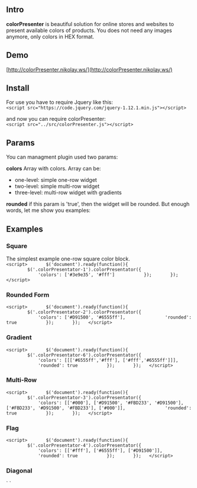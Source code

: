 ## Intro
**colorPresenter** is beautiful solution for online stores and websites to present available colors of products. You does not need any images anymore, only colors in HEX format.

## Demo
[http://colorPresenter.nikolay.ws/](http://colorPresenter.nikolay.ws/)

## Install
For use you have to require Jquery like this:  
`<script src="https://code.jquery.com/jquery-1.12.1.min.js"></script>`  

and now you can require colorPresenter:  
`<script src="../src/colorPresenter.js"></script>`  


## Params
You can managment plugin used two params:


**colors**
Array with colors. Array can be:

*   one-level: simple one-row widget
*   two-level: simple multi-row widget
*   three-level: multi-row widget with gradients

**rounded**
if this param is 'true', then the widget will be rounded.
But enough words, let me show you examples:  

## Examples


### Square
The simplest example one-row square color block.  
`<script>  
    $('document').ready(function(){  
        $('.colorPresentator-1').colorPresentator({  
            'colors': ['#3e9e35', '#fff']  
        });  
    });  
</script>  
`

### Rounded Form

`<script>  
    $('document').ready(function(){  
        $('.colorPresentator-2').colorPresentator({  
            'colors': ['#D91500', '#6555ff'],  
            'rounded': true  
        });  
    });  
</script>  
`

### Gradient

`<script>  
    $('document').ready(function(){  
        $('.colorPresentator-6').colorPresentator({  
            'colors': [[['#6555ff','#fff'], ['#fff','#6555ff']]],  
            'rounded': true  
        });  
    });  
</script>`

### Multi-Row

`<script>  
    $('document').ready(function(){  
        $('.colorPresentator-3').colorPresentator({  
            'colors': [['#000'], ['#D91500', '#FBD233', '#D91500'], ['#FBD233', '#D91500', '#FBD233'], ['#000']],  
            'rounded': true  
        });  
    });  
</script>`

### Flag
 
`<script>  
    $('document').ready(function(){  
        $('.colorPresentator-4').colorPresentator({  
            'colors': [['#fff'], ['#6555ff'], ['#D91500']],  
            'rounded': true  
        });  
    });  
</script>`

### Diagonal

`<style>  
    #colorPresenter-5{  
        -ms-transform: rotate(45deg); /* IE 9 */  
        -webkit-transform: rotate(45deg); /* Chrome, Safari, Opera */  
        transform: rotate(45deg);  
    }  

</style>  

<script>  
    $('document').ready(function () {  
        $('.colorPresentator-5').colorPresentator({  
            'colors': [['#000'], ['#fff'], ['#000']],  
            'rounded': true  
        });  
    });  
</script>`